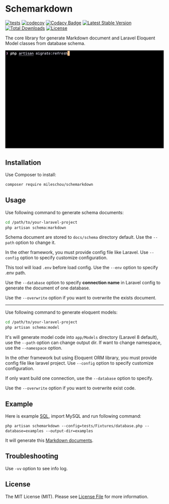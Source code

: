 # Schemarkdown

[![tests](https://github.com/MilesChou/schemarkdown/actions/workflows/tests.yml/badge.svg)](https://github.com/MilesChou/schemarkdown/actions/workflows/tests.yml)
[![codecov](https://codecov.io/gh/MilesChou/schemarkdown/branch/master/graph/badge.svg)](https://codecov.io/gh/MilesChou/schemarkdown)
[![Codacy Badge](https://app.codacy.com/project/badge/Grade/67591518c2cd4c12bb73004998d08e29)](https://www.codacy.com/manual/MilesChou/schemarkdown)
[![Latest Stable Version](https://poser.pugx.org/MilesChou/schemarkdown/v/stable)](https://packagist.org/packages/MilesChou/schemarkdown)
[![Total Downloads](https://poser.pugx.org/MilesChou/schemarkdown/d/total.svg)](https://packagist.org/packages/MilesChou/schemarkdown)
[![License](https://poser.pugx.org/MilesChou/schemarkdown/license)](https://packagist.org/packages/MilesChou/schemarkdown)

The core library for generate Markdown document and Laravel Eloquent Model classes from database schema.

![](docs/example.gif)

## Installation

Use Composer to install:

```bash
composer require mileschou/schemarkdown
```

## Usage

Use following command to generate schema documents:

```bash
cd /path/to/your-laravel-project
php artisan schema:markdown
```

Schema document are stored to `docs/schema` directory default. Use the `--path` option to change it.

In the other framework, you must provide config file like Laravel. Use `--config` option to specify customize configuration.

This tool will load `.env` before load config. Use the `--env` option to specify .env path.

Use the `--database` option to specify **connection name** in Laravel config to generate the document of one database.

Use the `--overwrite` option if you want to overwrite the exists document.

---

Use following command to generate eloquent models:

```bash
cd /path/to/your-laravel-project
php artisan schema:model
```

It's will generate model code into `app/Models` directory (Laravel 8 default), use the `--path` option can change output dir. If want to change namespace, use the `--namespace` option.

In the other framework but using Eloquent ORM library, you must provide config file like laravel project. Use `--config` option to specify customize configuration.

If only want build one connection, use the `--database` option to specify.

Use the `--overwrite` option if you want to overwrite exist code.

## Example

Here is example [SQL](/examples/examples.sql), import MySQL and run following command:

```
php artisan schemarkdown --config=tests/Fixtures/database.php --database=examples --output-dir=examples
```

It will generate this [Markdown documents](/examples).

## Troubleshooting

Use `-vv` option to see info log.

## License

The MIT License (MIT). Please see [License File](LICENSE) for more information.

